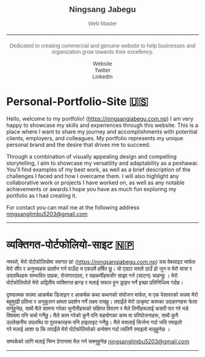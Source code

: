 <h2 style="color: #333; font-family: Arial, sans-serif; margin-top: 20px; text-align: center;">Ningsang Jabegu</h2>
  <p style="color: #666; font-family: Arial, sans-serif; text-align: center;">Web Master</p>
  <hr style="border: none; border-top: 1px solid #ddd; margin: 20px 0;">
  <p style="color: #666; font-family: Arial, sans-serif; text-align: center;">Dedicated to creating commercial and genuine website to help businesses and organization grow towards their excellency.</p>
  <ul style="list-style: none; padding-left: 0; text-align: center;">
    <li><a href="https://ningsangjabegu.com.np" style="color: #333; font-family: Arial, sans-serif; text-decoration: none;">Website</a></li>
    <li><a href="https://www.facebook.com/ningsang.jabegu" style="color: #333; font-family: Arial, sans-serif; text-decoration: none;">Twitter</a></li>
    <li><a href="https://www.linkedin.com/in/ningsang-jabegu-45b545216/" style="color: #333; font-family: Arial, sans-serif; text-decoration: none;">LinkedIn</a></li>
  </ul>
</div>


# Personal-Portfolio-Site 🇺🇸
Hello, welcome to my portfolio! (https://ningsangjabegu.com.np) I am very happy to showcase my skills and experiences through this website. This is a place where I want to share my journey and accomplishments with potential clients, employers, and colleagues. My portfolio represents my unique personal brand and the desire that drives me to succeed.

Through a combination of visually appealing design and compelling storytelling, I aim to showcase my versatility and adaptability as a peshawar. You'll find examples of my best work, as well as a brief description of the challenges I faced and how I overcame them. I will also highlight any collaborative work or projects I have worked on, as well as any notable achievements or awards.I hope you have as much fun exploring my portfolio as I had creating it.

For contact you can mail me at the following address
ningsanglimbu5203@gmail.com
___________________________________________________________________________

# व्यक्तिगत-पोर्टफोलियो-साइट 🇳🇵
नमस्ते, मेरो पोर्टफोलियोमा स्वागत छ! (https://ningsangjabegu.com.np) यस वेबसाइट मार्फत मेरो सीप र अनुभवहरू प्रदर्शन गर्न पाउँदा म एकदमै हर्षित छु। यो एउटा यस्तो ठाउँ हो जुन म मेरो यात्रा र उपलब्धिहरू सम्भावित ग्राहक, रोजगारदाता, र सहकर्मीहरूसँग साझा गर्न (साटन) चाहन्छु । मेरो पोर्टफोलियोले मेरो अद्वितीय व्यक्तिगत ब्रान्ड र मलाई सफल हुन ड्राइभ गर्ने इच्छा प्रतिनिधित्व गर्दछ।

दृश्यात्मक रूपमा आकर्षक डिजाइन र आकर्षक कथा कथनको संयोजन मार्फत, म एक पेसावरको रूपमा मेरो बहुमुखी प्रतिभा र अनुकूलन क्षमता प्रदर्शन गर्ने लक्ष्य राख्छु। तपाईंले मेरो उत्कृष्ट कामका उदाहरणहरू फेला पार्नुहुनेछ, साथै मैले सामना गरेका चुनौतीहरूको संक्षिप्‍त विवरण र मैले तिनीहरूलाई कसरी पार गरे भन्ने विषयमा पनि चर्चा गर्नेछु। मैले काम गरेको कुनै पनि सहयोगका काम वा परियोजनाहरू, साथै कुनै उल्लेखनीय उपलब्धि वा पुरस्कारहरू पनि हाइलाइट गर्नेछु। मैले यसलाई सिर्जना गर्दा जति रमाइलो गरे मलाई आशा छ कि तपाईंले मेरो पोर्टफोलियोको अन्वेषण गर्दा त्यतिनै रमाइलो मान्नुहुनेछ ।

सम्पर्कको लागि मलाई निम्न ठेगानामा मेल गर्न सक्नुहुनेछ
ningsanglimbu5203@gmail.com
___________________________________________________________________________
